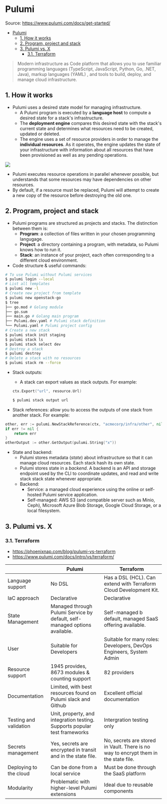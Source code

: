 # Pulumi

Source: <https://www.pulumi.com/docs/get-started/>

- [Pulumi](#pulumi)
  - [1. How it works](#1-how-it-works)
  - [2. Program, project and stack](#2-program-project-and-stack)
  - [3. Pulumi vs. X](#3-pulumi-vs-x)
    - [3.1. Terraform](#31-terraform)

> Modern infrastructure as Code platform that allows you to use familiar programming languages (TypeScript, JavaScript, Python, Go, .NET, Java), markup languages (YAML) ,  and tools to build, deploy, and manage cloud infrastructure.

## 1. How it works

- Pulumi uses a desired state model for managing infrastructure.
  - A Pulumi program is executed by a **language host** to compute a desired state for a stack's infrastructure.
  - The **deployment engine** compares this desired state with the stack's current state and determines what resources need to be created, updated or deleted.
  - The engine uses a set of resource providers in order to manage the **individual resources**. As it operates, the engine updates the state of your infrastructure with information about all resources that have been provisioned as well as any pending operations.

![](https://www.pulumi.com/images/docs/reference/engine-block-diagram.png)

- Pulumi executes resource operations in parallel whenever possible, but understands that some resources may have dependencies on other resources.
- By default, if a resource must be replaced, Pulumi will attempt to create a new copy of the resource before destroying the old one.

## 2. Program, project and stack

- Pulumi programs are structured as projects and stacks. The distinction between them is:
  - **Program**: a collection of files written in your chosen programming langugage.
  - **Project**: a directory containing a program, with metadata, so Pulumi knows how to run it.
  - **Stack**: an instance of your project, each often corresponding to a different cloud environment.
- Code structure & useful commands:

```bash
# To use Pulumi without Pulumi services
$ pulumi login --local
# List all templates
$ pulumi new -l
# Create new project from template
$ pulumi new openstack-go
$ tree
├── go.mod # Golang module
├── go.sum
├── main.go # Golang main program
├── Pulumi.dev.yaml # Pulumi stack definition
└── Pulumi.yaml # Pulumi project config
# Create a new stack
$ pulumi stack init staging
$ pulumi stack ls
$ pulumi stack select dev
# Destroy a stack
$ pulumi destroy
# Delete a stack with no resources
$ pulumi stack rm --force
```

- Stack outputs:
  - A stack can export values as stack outputs. For example:

  ```go
  ctx.Export("url", resource.Url)
  ```

  ```bash
  $ pulumi stack output url
  ```

- Stack references: allow you to access the outputs of one stack from another stack. For example:

```go
other, err := pulumi.NewStackReference(ctx, "acmecorp/infra/other", nil)
if err != nil {
    return err
}
otherOutput := other.GetOutput(pulumi.String("x"))
```

- State and backend:
  - Pulumi stores metadata (*state*) about infrastructure so that it can manage cloud resources. Each stack hash its own state.
  - Pulumi stores state in a *backend*. A backend is an API and storage endpoint used by the CLI to coordinate updates, and read and write stack stack state whenever appropriate.
  - Backend:
    - Service: a managed cloud experience using the online or self-hosted Pulumi service application.
    - Self-managed: AWS S3 (and compatible server such as Minio, Ceph), Microsoft Azure Blob Storage, Google Cloud Storage, or a local filesystem.

## 3. Pulumi vs. X

### 3.1. Terraform

- <https://phoenixnap.com/blog/pulumi-vs-terraform>
- <https://www.pulumi.com/docs/intro/vs/terraform/>

|                        | Pulumi                                                                     | Terraform                                                                           |
| ---------------------- | -------------------------------------------------------------------------- | ----------------------------------------------------------------------------------- |
| Language support       | No DSL                                                                     | Has a DSL (HCL). Can extend with Terraform Cloud Development Kit.                   |
| IaC approach           | Declarative                                                                | Declarative                                                                         |
| State Management       | Managed through Pulumi Service by default, self-managed options available. | Self-managed b default, managed SaaS offering available.                            |
| User                   | Suitable for Developers                                                    | Suitable for many roles: Developers, DevOps Engineers, System Admin                 |
| Resource support       | 1945 provides, 8673 modules & counting support                             | 82 providers                                                                        |
| Documentation          | Limited, with best resources found on Pulumi slack and Github              | Excellent official documentation                                                    |
| Testing and validation | Unit, property, and integration testing. Supports popular test frameworks  | Intergration testing only                                                           |
| Secrets management     | Yes, secrets are encrypted in transit and in the state file.               | No, secrets are stored in Vault. There is no way to encrypt them in the state file. |
| Deploying to the cloud | Can be done from a local service                                           | Must be done through  the SaaS platform                                             |
| Modularity             | Problematic with higher-level Pulumi extensions                            | Ideal due to reusable components                                                    |
